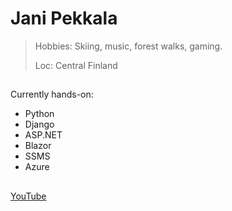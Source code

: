 # Jani Pekkala 
> Hobbies: Skiing, music, forest walks, gaming.
> 
> Loc: Central Finland
##
Currently hands-on:
* Python
* Django
* ASP.NET
* Blazor
* SSMS
* Azure
##
[YouTube](https://www.youtube.com/@JaniPekkala)
##
<!---
Jaspak1778/Jaspak1778 is a ✨ special ✨ repository because its `README.md` (this file) appears on your GitHub profile.
You can click the Preview link to take a look at your changes.
--->
